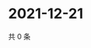 # 2021-12-21

共 0 条

<!-- BEGIN WEIBO -->
<!-- 最后更新时间 Tue Dec 21 2021 14:11:29 GMT+0800 (China Standard Time) -->

<!-- END WEIBO -->
